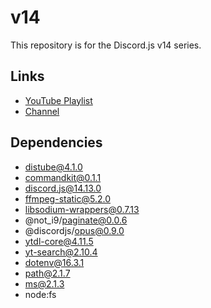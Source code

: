 # v14
This repository is for the Discord.js v14 series.

## Links
- [YouTube Playlist](https://www.youtube.com/playlist?list=PLIyfGwNKOLhS0oYUT7vKriECviHUk6zD4)
- [Channel](https://www.youtube.com/channel/UCTG3iSfX-BKLieSA5GlfivQ)

## Dependencies
- distube@4.1.0
- commandkit@0.1.1
- discord.js@14.13.0
- ffmpeg-static@5.2.0
- libsodium-wrappers@0.7.13
- @not_i9/paginate@0.0.6
- @discordjs/opus@0.9.0
- ytdl-core@4.11.5
- yt-search@2.10.4
- dotenv@16.3.1
- path@2.1.7
- ms@2.1.3
- node:fs
